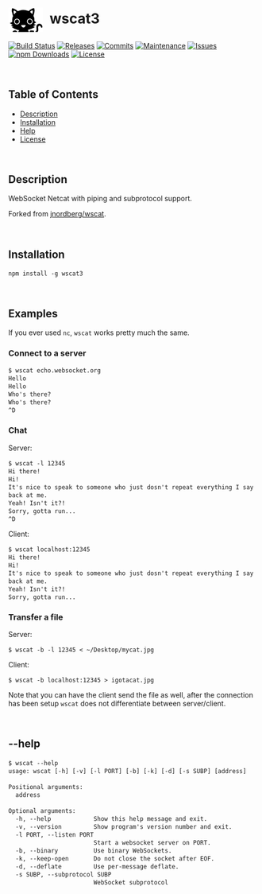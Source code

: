 # <img align="center" src="img/wscat.svg" width="70">&nbsp;&nbsp;wscat3
[![Build Status](https://img.shields.io/travis/ArtiomL/wscat.svg)](https://travis-ci.org/ArtiomL/wscat)
[![Releases](https://img.shields.io/github/release/ArtiomL/wscat.svg)](https://github.com/ArtiomL/wscat/releases)
[![Commits](https://img.shields.io/github/commits-since/ArtiomL/wscat/v3.0.2.svg?label=commits%20since)](https://github.com/ArtiomL/wscat/commits/master)
[![Maintenance](https://img.shields.io/maintenance/yes/2018.svg)](https://github.com/ArtiomL/wscat/graphs/code-frequency)
[![Issues](https://img.shields.io/github/issues/ArtiomL/wscat.svg)](https://github.com/ArtiomL/wscat/issues)
[![npm Downloads](https://img.shields.io/npm/dt/wscat3.svg)](https://www.npmjs.com/package/wscat3)
[![License](https://img.shields.io/badge/license-BSD3-blue.svg)](/LICENSE)

&nbsp;&nbsp;

## Table of Contents
- [Description](#description)
- [Installation](#installation)
- [Help](#--help)
- [License](LICENSE)

&nbsp;&nbsp;

## Description

WebSocket Netcat with piping and subprotocol support.

Forked from [jnordberg/wscat](https://github.com/jnordberg/wscat).

&nbsp;&nbsp;

## Installation

```
npm install -g wscat3
```

&nbsp;&nbsp;

## Examples

If you ever used `nc`, `wscat` works pretty much the same.

### Connect to a server

```
$ wscat echo.websocket.org
Hello
Hello
Who's there?
Who's there?
^D

```

### Chat

Server:

```
$ wscat -l 12345
Hi there!
Hi!
It's nice to speak to someone who just dosn't repeat everything I say back at me.
Yeah! Isn't it?!
Sorry, gotta run...
^D

```

Client:

```
$ wscat localhost:12345
Hi there!
Hi!
It's nice to speak to someone who just dosn't repeat everything I say back at me.
Yeah! Isn't it?!
Sorry, gotta run...
```

### Transfer a file

Server:

```
$ wscat -b -l 12345 < ~/Desktop/mycat.jpg
```

Client:

```
$ wscat -b localhost:12345 > igotacat.jpg
```

Note that you can have the client send the file as well, after the connection has been setup `wscat` does not differentiate between server/client.


&nbsp;&nbsp;

## --help
```shell
$ wscat --help
usage: wscat [-h] [-v] [-l PORT] [-b] [-k] [-d] [-s SUBP] [address]

Positional arguments:
  address

Optional arguments:
  -h, --help            Show this help message and exit.
  -v, --version         Show program's version number and exit.
  -l PORT, --listen PORT
                        Start a websocket server on PORT.
  -b, --binary          Use binary WebSockets.
  -k, --keep-open       Do not close the socket after EOF.
  -d, --deflate         Use per-message deflate.
  -s SUBP, --subprotocol SUBP
                        WebSocket subprotocol
```

